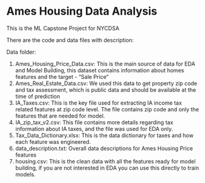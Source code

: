 # Ames Housing Data Analysis
This is the ML Capstone Project for NYCDSA

There are the code and data files with description:

Data folder:
1. Ames_Housing_Price_Data.csv: This is the main source of data for EDA and Model Building, this dataset contains information about homes features and the target - “Sale Price”
2. Ames_Real_Estate_Data.csv: We used this data to get property zip code and tax assessment, which is public data and should be available at the time of prediction 
3. IA_Taxes.csv: This is the key file used for extracting IA income tax related features at zip code level. The file contains zip code and only the features that are needed for model.
4. IA_zip_tax_v2.csv: This file contains more details regarding tax information about IA taxes, and the file was used for EDA only. 
5. Tax_Data_Dictionary.xlsx: This is the data dictionary for taxes and how each feature was engineered.
6. data_description.txt: Overall data descriptions for Ames Housing Price features
7. housing.csv: This is the clean data with all the features ready for model building, if you are not interested in EDA you can use this directly to train models.

